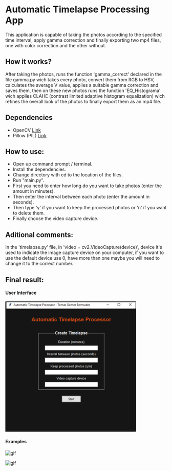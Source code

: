 # Automatic Timelapse Processing App

This application is capable of taking the photos according to the specified time interval, apply gamma correction and finally exporting two mp4 files, one with color correction and the other without.

## How it works?

After taking the photos, runs the function 'gamma_correct' declared in the file gamma.py wich takes every photo, convert them from RGB to HSV, calculates the average V value, applies a suitable gamma correction and saves them, then on these new photos runs the function 'EQ_Histograma' wich applies CLAHE (contrast limited adaptive histogram equalization) wich refines the overall look of the photos to finally export them as an mp4 file.

## Dependencies

* OpenCV  [Link](https://opencv.org/)
* Pillow (PIL) [Link](https://python-pillow.org/)

## How to use:

* Open up command prompt / terminal.
* Install the dependencies.
* Change directory with cd to the location of the files.
* Run "main.py".
* First you need to enter how long do you want to take photos (enter the amount in minutes).
* Then enter the interval between each photo (enter the amount in seconds).
* Then type 'y' if you want to keep the processed photos or 'n' if you want to delete them.
* Finally choose the video capture device.

## Aditional comments:

In the 'timelapse.py' file, in 'video = cv2.VideoCapture(device)', device it's used to indicate the image capture device on your computer, if you want to use the default device use 0, have more than one maybe you will need to change it to the correct number.

## Final result:

#### User Interface
![UI](imgs/UI.png)

#### Examples
![gif](imgs/timelapse_2.gif)

![gif](imgs/timelapse_github.gif)

